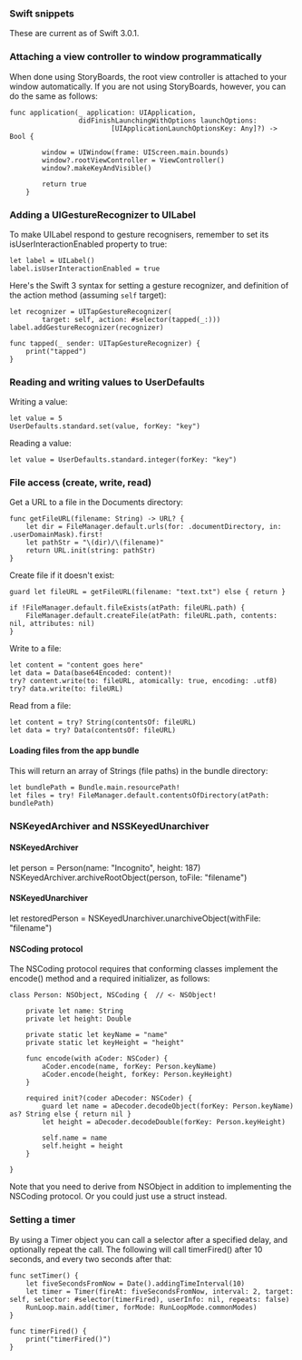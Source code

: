 ### Swift snippets

These are current as of Swift 3.0.1.

### Attaching a view controller to window programmatically

When done using StoryBoards, the root view controller is attached to your window automatically. If you are not using StoryBoards, however, you can do the same as follows:

```
func application(_ application: UIApplication,
                 didFinishLaunchingWithOptions launchOptions:
                         [UIApplicationLaunchOptionsKey: Any]?) -> Bool {

        window = UIWindow(frame: UIScreen.main.bounds)
        window?.rootViewController = ViewController()
        window?.makeKeyAndVisible()

        return true
    }
```

### Adding a UIGestureRecognizer to UILabel

To make UILabel respond to gesture recognisers, remember to set its isUserInteractionEnabled property to true:

```
let label = UILabel()
label.isUserInteractionEnabled = true
```

Here's the Swift 3 syntax for setting a gesture recognizer, and definition of the action method (assuming <code>self</code> target):

```
let recognizer = UITapGestureRecognizer(
        target: self, action: #selector(tapped(_:)))
label.addGestureRecognizer(recognizer)

func tapped(_ sender: UITapGestureRecognizer) {
    print("tapped")
}
```

### Reading and writing values to UserDefaults
Writing a value:
```
let value = 5
UserDefaults.standard.set(value, forKey: "key")
```

Reading a value:
```
let value = UserDefaults.standard.integer(forKey: "key")
```

### File access (create, write, read)
Get a URL to a file in the Documents directory:
```
func getFileURL(filename: String) -> URL? {
    let dir = FileManager.default.urls(for: .documentDirectory, in: .userDomainMask).first!
    let pathStr = "\(dir)/\(filename)"
    return URL.init(string: pathStr)
}
```

Create file if it doesn't exist:
```
guard let fileURL = getFileURL(filename: "text.txt") else { return }

if !FileManager.default.fileExists(atPath: fileURL.path) {
    FileManager.default.createFile(atPath: fileURL.path, contents: nil, attributes: nil)
}
```

Write to a file:
```
let content = "content goes here"
let data = Data(base64Encoded: content)!
try? content.write(to: fileURL, atomically: true, encoding: .utf8)
try? data.write(to: fileURL)
```

Read from a file:
```
let content = try? String(contentsOf: fileURL)
let data = try? Data(contentsOf: fileURL)
```

#### Loading files from the app bundle
This will return an array of Strings (file paths) in the bundle directory:
```
let bundlePath = Bundle.main.resourcePath!
let files = try! FileManager.default.contentsOfDirectory(atPath: bundlePath)
```

### NSKeyedArchiver and NSSKeyedUnarchiver

#### NSKeyedArchiver

let person = Person(name: "Incognito", height: 187)
NSKeyedArchiver.archiveRootObject(person, toFile: "filename")

#### NSKeyedUnarchiver

let restoredPerson = NSKeyedUnarchiver.unarchiveObject(withFile: "filename")

#### NSCoding protocol

The NSCoding protocol requires that conforming classes implement the encode() method and a required initializer, as follows:
```
class Person: NSObject, NSCoding {  // <- NSObject!

    private let name: String
    private let height: Double

    private static let keyName = "name"
    private static let keyHeight = "height"

    func encode(with aCoder: NSCoder) {
        aCoder.encode(name, forKey: Person.keyName)
        aCoder.encode(height, forKey: Person.keyHeight)
    }

    required init?(coder aDecoder: NSCoder) {
        guard let name = aDecoder.decodeObject(forKey: Person.keyName) as? String else { return nil }
        let height = aDecoder.decodeDouble(forKey: Person.keyHeight)

        self.name = name
        self.height = height
    }

}
```

Note that you need to derive from NSObject in addition to implementing the NSCoding protocol. Or you could just use a struct instead.

### Setting a timer
By using a Timer object you can call a selector after a specified delay, and optionally repeat the call. The following will call timerFired() after 10 seconds, and every two seconds after that:
```
func setTimer() {
    let fiveSecondsFromNow = Date().addingTimeInterval(10)
    let timer = Timer(fireAt: fiveSecondsFromNow, interval: 2, target: self, selector: #selector(timerFired), userInfo: nil, repeats: false)
    RunLoop.main.add(timer, forMode: RunLoopMode.commonModes)
}

func timerFired() {
    print("timerFired()")
}
```
